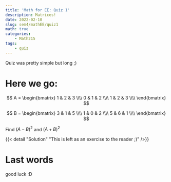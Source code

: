 ```yaml
---
title: 'Math for EE: Quiz 1'
description: Matrices!
date: 2022-02-10
slug: sem4/mathEE/quiz1
math: true
categories:
    - Math215
tags:
    - quiz
---
```


Quiz was pretty simple but long ;)

# Here we go:

$$
A = \begin{bmatrix}
1 & 2 & 3 \\\\
0 & 1 & 2 \\\\
1 & 2 & 3 \\\\
\end{bmatrix}
$$

$$
B = \begin{bmatrix}
3 & 1 & 5 \\\\
1 & 0 & 2 \\\\
5 & 6 & 1 \\\\
\end{bmatrix}
$$

Find $(A-B)^2$ and $(A+B)^2$ 


{{< detail "Solution" "This is left as an exercise to the reader ;)" />}} 

# Last words
good luck :D
